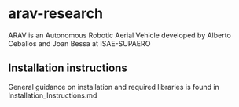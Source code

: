 # arav-research
ARAV is an Autonomous Robotic Aerial Vehicle developed by Alberto Ceballos and Joan Bessa at ISAE-SUPAERO

## Installation instructions
General guidance on installation and required libraries is found in Installation_Instructions.md
